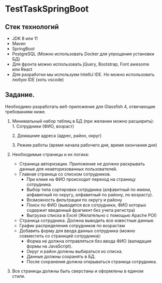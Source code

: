 # TestTaskSpringBoot
## Стек технологий

+	JDK 8 или 11
+	Maven
+	SpringBoot
+	PostgreSQL (Можно использовать Docker для упрощения установки БД)
+	Для фронта можно использовать jQuery, Bootstrap, Font awesome или React
+	Для разработки мы используем IntelliJ IDE. Но можно использовать любую IDE (хоть vscode)
## Задание.

Необходимо разработать веб-приложение для Glassfish 4, отвечающие требованиям ниже.

1. Минимальный набор таблиц в БД (при желании можно расширить):      
    1\. Сотрудники (ФИО, возраст) 
    
    2\. Домашние адреса (адрес, район, округ)
    
    3\. Режим работы (время начала рабочего дня, время окончания дня)
2. Необходимые страницы и их логика:
    +	Страница авторизации. Приложение не должно раскрывать данные для неавторизованных пользователей.
    +	Главная страница со списком сотрудников. 
        *	При клике на ФИО происходит переход на страницу сотрудника. 
        *	Выбор типа сортировки сотрудника (алфавитный по имени, алфавитный по округу, алфавитный по району, по возрасту).
        *	Возможность фильтрации по округу и району
        *	Поиск по ФИО (выводятся все сотрудники, ФИО которых содержит введенный фрагмент без учета регистра)
        * Выгрузка списка в Excel (Желательно с помощью Apache POI)
    +	Страница сотрудника. Должна выводить все известные данные.
    +	 График распределения сотрудников по возрастам
    +	Добавить форму для ввода данных сотрудника (можно совместить со страницей сотрудника):
        *	Форма не должна отправляться без ввода ФИО (валидация формы на JavaScript).
        *	Округ и район должны выбираться из списка.
        *	Данные должны сохранять в БД.
        *	После сохранения должна открываться страница сотрудника.

3. Все страницы должны быть сверстаны и оформлены в едином стиле.

